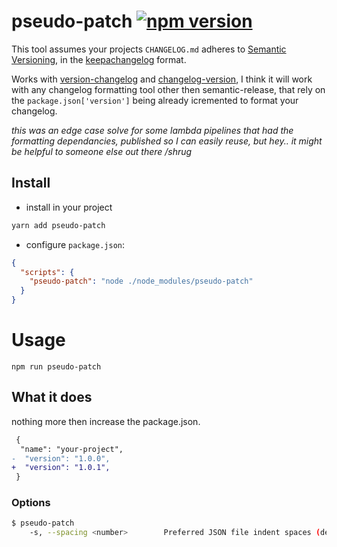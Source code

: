 # pseudo-patch [![npm version](https://badge.fury.io/js/pseudo-patch.svg)](https://badge.fury.io/js/pseudo-patch)

This tool assumes your projects `CHANGELOG.md` adheres to [Semantic Versioning](http://semver.org/), in the [keepachangelog](http://keepachangelog.com/) format.

Works with  [version-changelog](https://www.npmjs.com/package/version-changelog) and [changelog-version](https://www.npmjs.com/package/changelog-version), I think it will work with any changelog formatting tool other then semantic-release, that rely on the `package.json['version']` being already icremented to format your changelog.

_this was an edge case solve for some lambda pipelines that had the formatting dependancies, published so I can easily reuse, but hey.. it might be helpful to someone else out there /shrug_

## Install

- install in your project
```bash
yarn add pseudo-patch
```

- configure `package.json`:
```json
{
  "scripts": {
    "pseudo-patch": "node ./node_modules/pseudo-patch"
  }
}
```

# Usage

```
npm run pseudo-patch
```

## What it does

nothing more then increase the package.json.
 ```diff
  {
   "name": "your-project",
-  "version": "1.0.0",
+  "version": "1.0.1",
  }
 ```

 ### Options

```bash
$ pseudo-patch
    -s, --spacing <number>        Preferred JSON file indent spaces (defaults to 2)
```

 